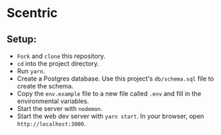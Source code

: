 # Scentric

<!-- ## For the live version, click [here](http://wtfsimte.com). -->

<!-- ## Overview
What the Fork Should I Make to Eat? is an online recipe organizer. You can add your own recipes, view them by category, mark your favorites, add a recipe photo and more.  -->

## Setup:

* `Fork` and `clone` this repository.
* `cd` into the project directory.
* Run `yarn`.
* Create a Postgres database. Use this project's `db/schema.sql` file to create the schema.
* Copy the `env.example` file to a new file called `.env` and fill in the environmental variables.
* Start the server with `nodemon`.
* Start the web dev server with `yarn start`. In your browser, open `http://localhost:3000`.

<!-- ## Current Features:
- display all recipes on your account, recipes by category, and your favorites
- edit recipes, add photos to recipes and even text yourself recipe ingredients
- display a recipe at random -->

<!-- ## Upcoming Features:
- connect to a third party API to help users find new recipes -->

<!-- ## Tech:
We used many technologies when making this project including but not limited to: React | Redux | JavaScript(ES6) | SCSS | Sass | NodeJS | ExpressJS | Massive | PostgreSQL  -->

<!-- ## Preview
![Landing Page](https://github.com/melodymennen/personal-project/blob/master/assets/landing%20page-wtfsimte.com.png)

![All Recipes Page](https://github.com/melodymennen/personal-project/blob/master/assets/all%20recipes-wtfsimte.com.png)

![Add/Edit Recipe Page](https://github.com/melodymennen/personal-project/blob/master/assets/edit%20recipe-wtfsimte.com.png)

![Recipe Page](https://github.com/melodymennen/personal-project/blob/master/assets/recipe-wtfsimte.com.png) -->